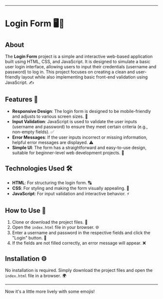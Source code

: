 
---

# Login Form 🖥️🔐

## About

The **Login Form** project is a simple and interactive web-based application built using HTML, CSS, and JavaScript. It is designed to simulate a basic user login interface, allowing users to input their credentials (username and password) to log in. This project focuses on creating a clean and user-friendly layout while also implementing basic front-end validation using JavaScript. ✍️

## Features 🌟

- **Responsive Design**: The login form is designed to be mobile-friendly and adjusts to various screen sizes. 📱
- **Input Validation**: JavaScript is used to validate the user inputs (username and password) to ensure they meet certain criteria (e.g., non-empty fields). ✅
- **Error Messages**: If the user inputs incorrect or missing information, helpful error messages are displayed. ⚠️
- **Simple UI**: The form has a straightforward and easy-to-use design, suitable for beginner-level web development projects. 🎨

## Technologies Used 🛠️

- **HTML**: For structuring the login form. 🔠
- **CSS**: For styling and making the form visually appealing. 🎨
- **JavaScript**: For input validation and interactive behavior. ⚡

## How to Use 🚀

1. Clone or download the project files. 📂
2. Open the `index.html` file in your browser. 🌐
3. Enter a username and password in the respective fields and click the "Login" button. 🔑
4. If the fields are not filled correctly, an error message will appear. ❌

## Installation ⚙️

No installation is required. Simply download the project files and open the `index.html` file in a browser. 🌍

---

Now it's a little more lively with some emojis!

